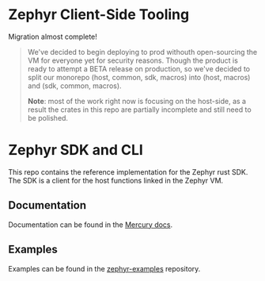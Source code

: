 # Zephyr Client-Side Tooling

Migration almost complete!

> We've decided to begin deploying to prod withouth open-sourcing the VM for everyone yet
for security reasons. Though the product is ready to attempt a BETA release on production,
so we've decided to split our monorepo (host, common, sdk, macros) into (host, macros) and (sdk, common, macros). 
>
> **Note**: most of the work right now is focusing on the host-side, as a result
> the crates in this repo are partially incomplete and still need to be polished.

# Zephyr SDK and CLI
This repo contains the reference implementation for the Zephyr rust SDK. The SDK is
a client for the host functions linked in the Zephyr VM.

## Documentation

Documentation can be found in the [Mercury docs](https://docs.mercurydata.app/).

## Examples
Examples can be found in the [zephyr-examples](https://github.com/xycloo/zephyr-examples/) repository.

